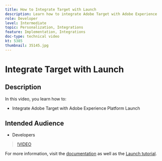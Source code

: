 ```yaml
---
title: How to Integrate Target with Launch
description: Learn how to integrate Adobe Target with Adobe Experience Platform Launch.
role: Developer
level: Intermediate
topic: Personalization, Integrations
feature: Implementation, Integrations
doc-type: technical video
kt: 5385
thumbnail: 35145.jpg
---
```


# Integrate Target with Launch

## Description

In this video, you learn how to:

* Integrate Adobe Target with Adobe Experience Platform Launch

## Intended Audience

* Developers

>[!VIDEO](https://video.tv.adobe.com/v/35145/?quality=12)

For more information, visit the [documentation](https://docs.adobe.com/content/help/en/target/using/implement-target/client-side/deploy-at-js/cmp-implementing-target-using-adobe-launch.html) as well as the [Launch tutorial](https://docs.adobe.com/content/help/en/experience-cloud/implementing-in-websites-with-launch/index.html).
